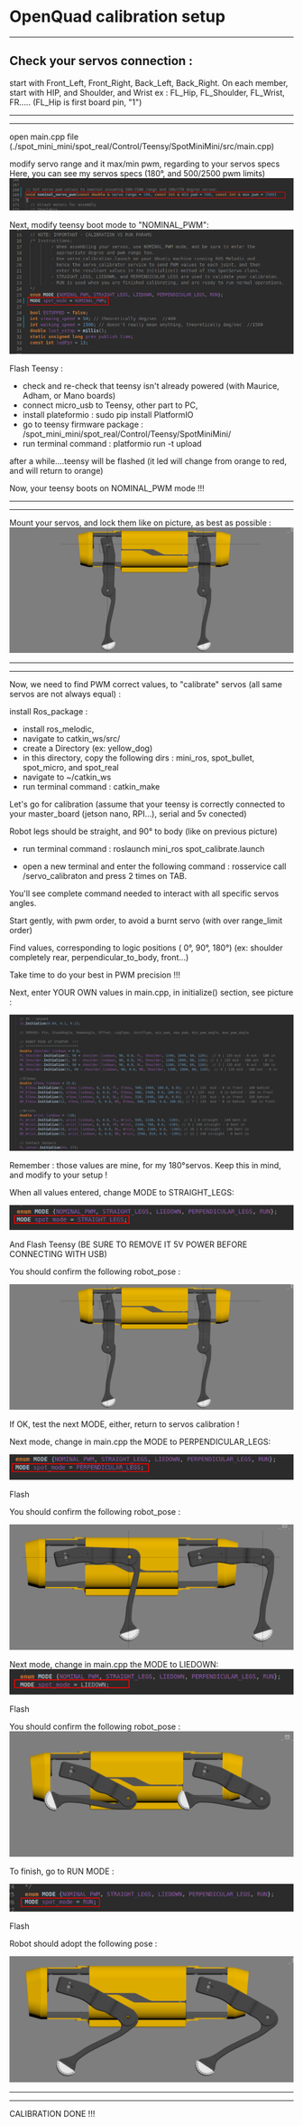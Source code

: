 # OpenQuad calibration setup
------------------

Check your servos connection :
------------------------------

start with Front_Left, Front_Right, Back_Left, Back_Right.
On each member, start with HIP, and Shoulder, and Wrist
ex : FL_Hip, FL_Shoulder, FL_Wrist, FR..... (FL_Hip is first board pin, "1")


------------------
------------------


open main.cpp file (./spot_mini_mini/spot_real/Control/Teensy/SpotMiniMini/src/main.cpp)

modify servo range and it max/min pwm, regarding to your servos specs
Here, you can see my servos specs (180°, and 500/2500 pwm limits)
![Alt text](/OpenQuad_V2/images/main_servo_specs.png?raw=true "Openquad")


Next, modify teensy boot mode to "NOMINAL_PWM": 
![Alt text](/OpenQuad_V2/images/main_nominal.png?raw=true "Openquad")


Flash Teensy :

- check and re-check that teensy isn't already powered (with Maurice, Adham, or Mano boards)
- connect micro_usb to Teensy, other part to PC,
- install plateformio : sudo pip install PlatformIO
- go to teensy firmware package : /spot_mini_mini/spot_real/Control/Teensy/SpotMiniMini/
- run terminal command : platformio run -t upload

after a while....teensy will be flashed (it led will change from orange to red, and will return to orange)

Now, your teensy boots on NOMINAL_PWM mode !!!

------------------
------------------

Mount your servos, and lock them like on picture, as best as possible :
![Alt text](/OpenQuad_V2/images/straight_pose.png?raw=true "Openquad")


------------------
------------------


Now, we need to find PWM correct values, to "calibrate" servos (all same servos are not always equal) :

install Ros_package :

- install ros_melodic,
- navigate to catkin_ws/src/
- create a Directory (ex: yellow_dog)
- in this directory, copy the following dirs : mini_ros, spot_bullet, spot_micro, and spot_real
- navigate to ~/catkin_ws
- run terminal command : catkin_make

Let's go for calibration (assume that your teensy is correctly connected to your master_board (jetson nano, RPI...), serial and 5v conected)

Robot legs should be straight, and 90° to body (like on previous picture)

- run terminal command : roslaunch mini_ros spot_calibrate.launch

- open a new terminal and enter the following command : rosservice call /servo_calibraton   and press 2 times on TAB.

You'll see complete command needed to interact with all specific servos angles.


Start gently, with pwm order, to avoid a burnt servo (with over range_limit order)

Find values, corresponding to logic positions ( 0°, 90°, 180°) (ex: shoulder completely rear, perpendicular_to_body, front...)

Take time to do your best in PWM precision !!!

Next, enter YOUR OWN values in main.cpp, in initialize() section, see picture :

![Alt text](/OpenQuad_V2/images/main_initialize.png?raw=true "Openquad")


Remember : those values are mine, for my 180°servos. Keep this in mind, and modify to your setup !

When all values entered, change MODE to STRAIGHT_LEGS:

![Alt text](/OpenQuad_V2/images/main_straight.png?raw=true "Openquad")

And Flash Teensy (BE SURE TO REMOVE IT 5V POWER  BEFORE CONNECTING WITH USB)

You should confirm the following robot_pose :

![Alt text](/OpenQuad_V2/images/straight_pose.png?raw=true "Openquad")

If OK, test the next MODE, either, return to servos calibration !


Next mode, change in main.cpp the MODE to PERPENDICULAR_LEGS:

![Alt text](/OpenQuad_V2/images/main_perpendicular.png?raw=true "Openquad")

Flash

You should confirm the following robot_pose :

![Alt text](/OpenQuad_V2/images/perpendicular_pose.png?raw=true "Openquad")



Next mode, change in main.cpp the MODE to LIEDOWN:
![Alt text](/OpenQuad_V2/images/main_liedown.png?raw=true "Openquad")

Flash

You should confirm the following robot_pose :
![Alt text](/OpenQuad_V2/images/liedown_pose.png?raw=true "Openquad")



To finish, go to RUN MODE :

![Alt text](/OpenQuad_V2/images/main_run.png?raw=true "Openquad")

Flash

Robot should adopt the following pose :

![Alt text](/OpenQuad_V2/images/run_pose.png?raw=true "Openquad")

------------------
------------------

CALIBRATION DONE !!!




